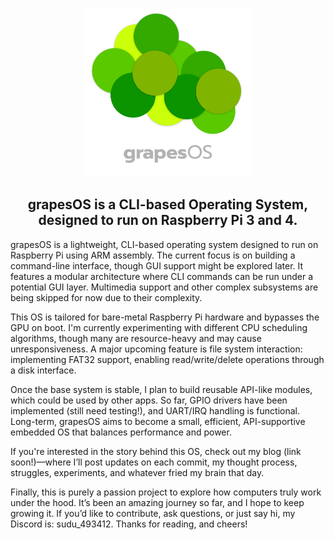<p align = "center">
  <img src = "Media\Logo\Outputs\WithText\DarkModeVariant\grapesOS_logo_d_png.png" width ="270" alt="grapesOS logo">
</p>

<h2 align="center">grapesOS is a CLI-based Operating System, designed to run on Raspberry Pi 3 and 4.</h2>


<p>grapesOS is a lightweight, CLI-based operating system designed to run on Raspberry Pi using ARM assembly. The current focus is on building a command-line interface, though GUI support might be explored later. It features a modular architecture where CLI commands can be run under a potential GUI layer. Multimedia support and other complex subsystems are being skipped for now due to their complexity.</p>

<p>This OS is tailored for bare-metal Raspberry Pi hardware and bypasses the GPU on boot. I'm currently experimenting with different CPU scheduling algorithms, though many are resource-heavy and may cause unresponsiveness. A major upcoming feature is file system interaction: implementing FAT32 support, enabling read/write/delete operations through a disk interface.</p>

<p>Once the base system is stable, I plan to build reusable API-like modules, which could be used by other apps. So far, GPIO drivers have been implemented (still need testing!), and UART/IRQ handling is functional. Long-term, grapesOS aims to become a small, efficient, API-supportive embedded OS that balances performance and power.</p>

<p>If you're interested in the story behind this OS, check out my blog (link soon!)—where I’ll post updates on each commit, my thought process, struggles, experiments, and whatever fried my brain that day.</p>

<p>Finally, this is purely a passion project to explore how computers truly work under the hood. It’s been an amazing journey so far, and I hope to keep growing it. If you’d like to contribute, ask questions, or just say hi, my Discord is: sudu_493412. Thanks for reading, and cheers!</p>